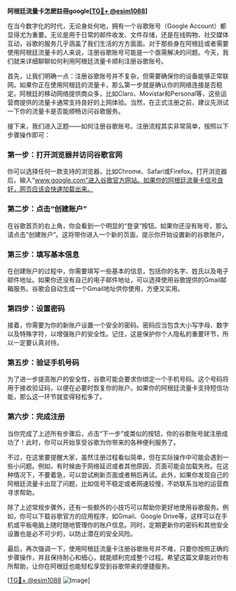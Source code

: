 **阿根廷流量卡怎麽註冊google[[TG💪+ @esim1088](https://t.me/s/esim1088)]**

在当今数字化的时代，无论身处何地，拥有一个谷歌账号（Google Account）都显得尤为重要。无论是用于日常的邮件收发、文件存储，还是在线购物、社交媒体互动，谷歌的服务几乎涵盖了我们生活的方方面面。对于那些身在阿根廷或者需要使用阿根廷流量卡的人来说，注册谷歌账号可能是一个亟需解决的问题。今天，我们就来详细聊聊如何利用阿根廷流量卡顺利注册谷歌账号。

首先，让我们明确一点：注册谷歌账号并不复杂，但需要确保你的设备能够正常联网。如果你正在使用阿根廷的流量卡，那么第一步就是确认你的网络连接是否稳定。阿根廷的移动网络提供商众多，比如Claro、Movistar和Personal等，这些运营商提供的流量卡通常支持良好的上网体验。当然，在正式注册之前，建议先测试一下你的流量卡是否能顺畅访问谷歌服务。

接下来，我们进入正题——如何注册谷歌账号。注册流程其实非常简单，按照以下步骤操作即可：

### 第一步：打开浏览器并访问谷歌官网

你可以选择任何一款支持的浏览器，比如Chrome、Safari或Firefox。打开浏览器后，输入“www.google.com”进入谷歌官方网站。如果你的阿根廷流量卡信号良好，网页应该会快速加载出来。

### 第二步：点击“创建账户”

在谷歌首页的右上角，你会看到一个明显的“登录”按钮。如果你还没有账号，那么请点击“创建账户”。这将带你进入一个新的页面，提示你开始设置新的谷歌账户。

### 第三步：填写基本信息

在创建账户的过程中，你需要填写一些基本的信息，包括你的名字、姓氏以及电子邮件地址。如果你还没有自己的电子邮件地址，可以选择使用谷歌提供的Gmail邮箱服务。谷歌会自动生成一个Gmail地址供你使用，方便又实用。

### 第四步：设置密码

接着，你需要为你的新账户设置一个安全的密码。密码应当包含大小写字母、数字以及特殊字符，以增强账户的安全性。记住，这是保护你个人隐私的重要环节，所以一定要认真对待。

### 第五步：验证手机号码

为了进一步提高账户的安全性，谷歌可能会要求你绑定一个手机号码。这个号码将用于接收验证码，以便在必要时恢复你的账户。如果你的阿根廷流量卡支持短信功能，那么这一环节就变得轻松多了。

### 第六步：完成注册

当你完成了上述所有步骤后，点击“下一步”或类似的按钮，你的谷歌账号就注册成功了！此时，你可以开始享受谷歌为你带来的各种便利服务了。

不过，在这里要提醒大家，虽然注册过程看似简单，但在实际操作中可能会遇到一些小问题。例如，有时候由于网络延迟或者其他原因，页面可能会加载失败。在这种情况下，不要着急，可以尝试刷新页面或者稍后再试。此外，如果你发现自己的阿根廷流量卡出现了问题，比如信号不稳定或者网速较慢，不妨联系当地的运营商寻求帮助。

除了上述常规步骤外，还有一些额外的小技巧可以帮助你更好地使用谷歌服务。例如，你可以下载谷歌官方的应用程序，如Gmail、Google Drive等，这样可以在手机或平板电脑上随时随地管理你的账户信息。同时，定期更新你的密码和其他安全设置也是必不可少的，以防止潜在的安全风险。

最后，再次强调一下，使用阿根廷流量卡注册谷歌账号并不难，只要你按照正确的步骤操作，并且保持耐心和细心，就能顺利完成整个过程。希望这篇文章能对你有所帮助，让你在阿根廷也能轻松享受到谷歌带来的便捷服务。

[[TG💪+ @esim1088](https://t.me/s/esim1088) ![Image](https://i.postimg.cc/4NQfJmqS/Snipaste-2025-05-13-00-14-12.png)]
